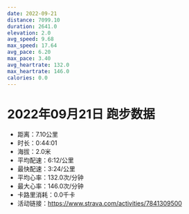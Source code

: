 ```yaml
---
date: 2022-09-21
distance: 7099.10
duration: 2641.0
elevation: 2.0
avg_speed: 9.68
max_speed: 17.64
avg_pace: 6.20
max_pace: 3.40
avg_heartrate: 132.0
max_heartrate: 146.0
calories: 0.0
---
```


# 2022年09月21日 跑步数据

- 距离：7.10公里
- 时长：0:44:01
- 海拔：2.0米
- 平均配速：6:12/公里
- 最快配速：3:24/公里
- 平均心率：132.0次/分钟
- 最大心率：146.0次/分钟
- 卡路里消耗：0.0千卡
- 活动链接：https://www.strava.com/activities/7841309500
